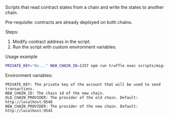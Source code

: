 Scripts that read contract states from a chain and write the states to another chain.

Pre-requisite: contracts are already deployed on both chains.

Steps:

1. Modify contract address in the script. 
2. Run the script with custom environment variables.

Usage example
```bash
PRIVATE_KEY="0x..." NEW_CHAIN_ID=1337 npm run truffle exec scripts/migrate-states/rootChain.js
```

Environment variables:

```
PRIVATE_KEY: The private key of the account that will be used to send transactions.
NEW_CHAIN_ID: The chain id of the new chain.
OLD_CHAIN_PROVIDER: The provider of the old chain. Default: http://localhost:9546
NEW_CHAIN_PROVIDER: The provider of the new chain. Default: http://localhost:9545
```